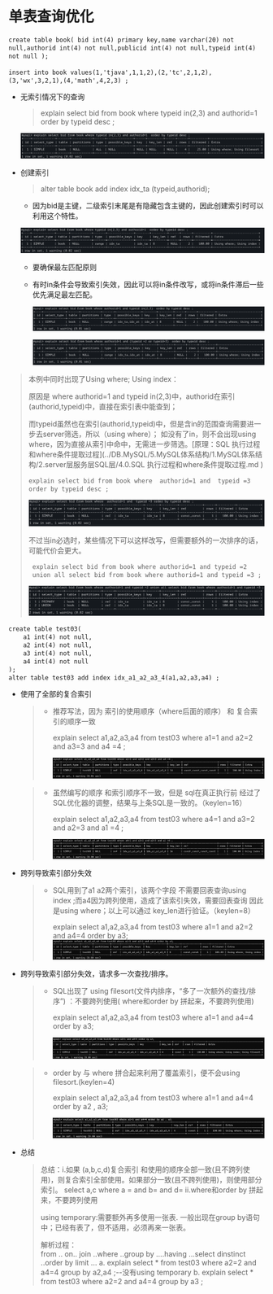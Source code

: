 # 单表查询优化

```
create table book( bid int(4) primary key,name varchar(20) not null,authorid int(4) not null,publicid int(4) not null,typeid int(4) not null );
 
insert into book values(1,'tjava',1,1,2),(2,'tc',2,1,2),(3,'wx',3,2,1),(4,'math',4,2,3) ;
```

- 无索引情况下的查询

  > explain select bid from book where typeid in(2,3) and authorid=1  order by typeid desc ;

  ![image-20220517114018422](.pics/image-20220517114018422.png)

- 创建索引

  > alter table book add index idx_ta (typeid,authorid);

  - 因为bid是主键，二级索引末尾是有隐藏包含主键的，因此创建索引时可以利用这个特性。

  ![image-20220517114325422](.pics/image-20220517114325422.png)

  - 要确保最左匹配原则

  - 有时in条件会导致索引失效，因此可以将in条件改写，或将in条件滞后一些优先满足最左匹配。

    ![image-20220517114804582](.pics/image-20220517114804582.png)

    ![image-20220517114838494](.pics/image-20220517114838494.png)



> 本例中同时出现了Using where; Using index：
>
> 原因是 where  authorid=1 and  typeid in(2,3)中，authorid在索引(authorid,typeid)中，直接在索引表中能查到；
>
> 而typeid虽然也在索引(authorid,typeid)中，但是含in的范围查询需要进一步去server筛选，所以（using where）；
> 如没有了in，则不会出现using where，因为直接从索引中命中，无需进一步筛选。[原理：SQL 执行过程和where条件提取过程](../DB.MySQL/5.MySQL体系结构/1.MySQL体系结构/2.server层服务层SQL层/4.0.SQL 执行过程和where条件提取过程.md	)
>
> ```
> explain select bid from book where  authorid=1 and  typeid =3 order by typeid desc ;
> ```
>
> ![image-20220517120942819](.pics/image-20220517120942819.png)
>
> 不过当in必选时，某些情况下可以这样改写，但需要额外的一次排序的话，可能代价会更大。
>
> ```
>  explain select bid from book where authorid=1 and typeid =2 
>  union all select bid from book where authorid=1 and typeid =3 ;
> ```
>
> ![image-20220517121053810](.pics/image-20220517121053810.png)

```
create table test03(
	a1 int(4) not null,
	a2 int(4) not null,
 	a3 int(4) not null,
	a4 int(4) not null
);
alter table test03 add index idx_a1_a2_a3_4(a1,a2,a3,a4) ;
```

- 使用了全部的复合索引

  > - 推荐写法，因为 索引的使用顺序（where后面的顺序） 和 复合索引的顺序一致
  >
  >   explain select a1,a2,a3,a4 from test03 where a1=1 and a2=2 and a3=3 and a4 =4 ; 
  >
  >   ![image-20220613143617308](.pics/image-20220613143617308.png)

  > - 虽然编写的顺序 和索引顺序不一致，但是 sql在真正执行前 经过了SQL优化器的调整，结果与上条SQL是一致的。（keylen=16）
  >
  >   explain select a1,a2,a3,a4 from test03 where a4=1 and a3=2 and a2=3 and a1 =4 ; 
  >
  >   ![image-20220613143637458](.pics/image-20220613143637458.png)

- 跨列导致索引部分失效

  > - SQL用到了a1 a2两个索引，该两个字段 不需要回表查询using index ;而a4因为跨列使用，造成了该索引失效，需要回表查询 因此是using where；以上可以通过 key_len进行验证。（keylen=8）
  >
  >   explain select a1,a2,a3,a4 from test03 where a1=1 and a2=2 and a4=4 order by a3; 
  >   ![image-20220613143746315](.pics/image-20220613143746315.png)

- 跨列导致索引部分失效，请求多一次查找/排序。

  > - SQL出现了 using filesort(文件内排序，“多了一次额外的查找/排序”) ：不要跨列使用( where和order by 拼起来，不要跨列使用)
  >
  >   explain select a1,a2,a3,a4 from test03 where a1=1 and a4=4 order by a3; 
  >
  >   ![image-20220613143834313](.pics/image-20220613143834313.png)

  > - order by 与 where 拼合起来利用了覆盖索引，便不会using filesort.(keylen=4)
  >
  >   explain select a1,a2,a3,a4 from test03 where a1=1 and a4=4 order by a2 , a3; 
  >
  >   ![image-20220613144037045](.pics/image-20220613144037045.png)

- 总结

  > 总结：i.如果 (a,b,c,d)复合索引  和使用的顺序全部一致(且不跨列使用)，则复合索引全部使用。如果部分一致(且不跨列使用)，则使用部分索引。
  > 	select a,c where  a = and b= and d= 
  > 		ii.where和order by 拼起来，不要跨列使用 
  >
  > using temporary:需要额外再多使用一张表. 一般出现在group by语句中；已经有表了，但不适用，必须再来一张表。
  >
  > 解析过程：			
  > from .. on.. join ..where ..group by ....having ...select dinstinct ..order by limit ...
  > 	a.
  > 		explain select * from test03 where a2=2 and a4=4 group by a2,a4 ;--没有using temporary
  > 	b.
  > 		explain select * from test03 where a2=2 and a4=4 group by a3 ;